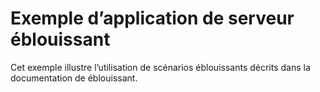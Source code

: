 # <a name="blazor-server-sample-app"></a>Exemple d’application de serveur éblouissant

Cet exemple illustre l’utilisation de scénarios éblouissants décrits dans la documentation de éblouissant.
